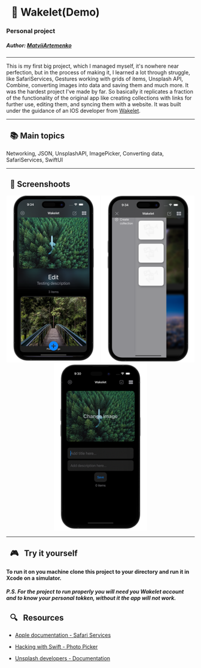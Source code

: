 
# &nbsp; 📖 Wakelet(Demo) 

### Personal project 
##### Author: *[MatviiArtemenko](https://github.com/MatveyArtemenko?tab=repositories)*


---
This is my first big project, which I managed myself, it's nowhere near perfection, but in the process of making it, I learned a lot through struggle, like SafariServices, Gestures working with grids of items, Unsplash API, Combine, converting images into data and saving them and much more. It was the hardest project I've made by far.
So basically it replicates a fraction of the functionality of the original app like creating collections with links for further use, editing them, and syncing them with a website.
It was built under the guidance of an IOS developer from [Wakelet](https://wakelet.com).

---

## &nbsp; 📚 Main topics

Networking, JSON, UnsplashAPI, ImagePicker, Converting data, SafariServices, SwiftUI


---
## &nbsp; 📲 Screenshoots

<p align="center">
  <img 
  width = 250
    src="1.png"
  >
  <img 
  width = 250
    src="2.png"
  >
  <img 
  width = 250
    src="3.png"
  >
</p>

---
##  &nbsp; 🎮 &nbsp; Try it yourself 

#### To run it on you machine clone this project to your directory and run it in Xcode on a simulator.

##### P.S. For the project to run properly you will need you Wakelet account and to know your personal tokken, without it the app will not work.
##  &nbsp; 🔍 &nbsp; Resources 

* [Apple documentation - Safari Services](https://developer.apple.com/documentation/safariservices/)

* [Hacking with Swift - Photo Picker](https://www.hackingwithswift.com/quick-start/swiftui/how-to-let-users-select-pictures-using-photospicker)

* [Unsplash developers - Documentation](https://unsplash.com/documentation#search-photos)

